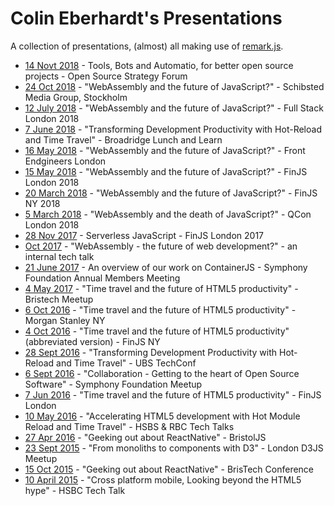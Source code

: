 # Colin Eberhardt's Presentations

A collection of presentations, (almost) all making use of [remark.js](https://remarkjs.com/#1).

 - [14 Novt 2018](OSSF) - Tools, Bots and Automatio, for better open source projects - Open Source Strategy Forum
 - [24 Oct 2018](Schibsted) - "WebAssembly and the future of JavaScript?" - Schibsted Media Group, Stockholm
 - [12 July 2018](FullStackLondon) - "WebAssembly and the future of JavaScript?" - Full Stack London 2018
 - [7 June 2018](Broadridge) - "Transforming Development Productivity with Hot-Reload and Time Travel" - Broadridge Lunch and Learn
 - [16 May 2018](FrontEndgineers) - "WebAssembly and the future of JavaScript?" - Front Endgineers London
 - [15 May 2018](FinJS-London-2018) - "WebAssembly and the future of JavaScript?" - FinJS London 2018
 - [20 March 2018](FinJS-NY-2018) - "WebAssembly and the future of JavaScript?" - FinJS NY 2018
 - [5 March 2018](QCon) - "WebAssembly and the death of JavaScript?" - QCon London 2018
 - [28 Nov 2017](ServerlessJavaScript/Serverless-JavaScript-FinJS.key) - Serverless JavaScript - FinJS London 2017
 - [Oct 2017](WebAssembly) - "WebAssembly - the future of web development?" - an internal tech talk
 - [21 June 2017](ContainerJS.key) - An overview of our work on ContainerJS - Symphony Foundation Annual Members Meeting
 - [4 May 2017](BristechMeetup) - "Time travel and the future of HTML5 productivity" - Bristech Meetup
 - [6 Oct 2016](MS-Tech-Talk) - "Time travel and the future of HTML5 productivity" - Morgan Stanley NY
 - [4 Oct 2016](FinJS-NY) - "Time travel and the future of HTML5 productivity" (abbreviated version) - FinJS NY
 - [28 Sept 2016](UBS-Tech-Talk) - "Transforming Development Productivity with Hot-Reload and Time Travel" - UBS TechConf
 - [6 Sept 2016](Symphony-Meetup) - "Collaboration - Getting to the heart of Open Source Software" - Symphony Foundation Meetup
 - [7 Jun 2016](FinJS-London) - "Time travel and the future of HTML5 productivity" - FinJS London
 - [10 May 2016](HSBC-RBC-HotReload-TimeTravel) - "Accelerating HTML5 development with Hot Module Reload and Time Travel" - HSBS & RBC Tech Talks
 - [27 Apr 2016](BristolJSTalk) - "Geeking out about ReactNative" - BristolJS
 - [23 Sept 2015](Monoliths-To-Components-With-D3) - "From monoliths to components with D3" - London D3JS Meetup
 - [15 Oct 2015](BristechTalk) - "Geeking out about ReactNative" - BrisTech Conference
 - [10 April 2015](CrossPlatformMobile) - "Cross platform mobile, Looking beyond the HTML5 hype" - HSBC Tech Talk

